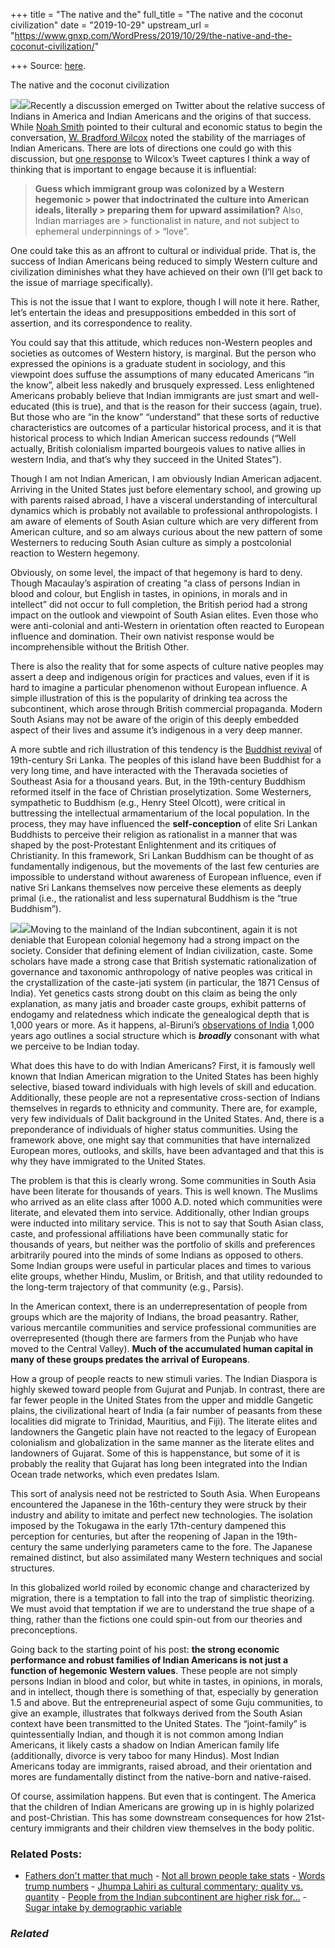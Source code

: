 +++
title = "The native and the"
full_title = "The native and the coconut civilization"
date = "2019-10-29"
upstream_url = "https://www.gnxp.com/WordPress/2019/10/29/the-native-and-the-coconut-civilization/"

+++
Source: [here](https://www.gnxp.com/WordPress/2019/10/29/the-native-and-the-coconut-civilization/).

The native and the coconut civilization

[![](https://i0.wp.com/www.gnxp.com/WordPress/wp-content/uploads/2018/08/sonalsorises.jpeg?resize=183%2C276&ssl=1)![](https://i0.wp.com/www.gnxp.com/WordPress/wp-content/uploads/2018/08/sonalsorises.jpeg?resize=183%2C276&ssl=1)](https://www.amazon.com/exec/obidos/ASIN/B00HNF5Z96/geneexpressio-20)Recently a discussion emerged on Twitter about the relative success of Indians in America and Indian Americans and the origins of that success. While [Noah Smith](https://twitter.com/Noahpinion/status/1189015304182976512) pointed to their cultural and economic status to begin the conversation, [W. Bradford Wilcox](https://twitter.com/WilcoxNMP/status/1189017362806300672) noted the stability of the marriages of Indian Americans. There are lots of directions one could go with this discussion, but [one response](https://twitter.com/Call_Me_Ismail/status/1189019390936801280) to Wilcox’s Tweet captures I think a way of thinking that is important to engage because it is influential:

> **Guess which immigrant group was colonized by a Western hegemonic > power that indoctrinated the culture into American ideals, literally > preparing them for upward assimilation?** Also, Indian marriages are > functionalist in nature, and not subject to ephemeral underpinnings of > “love”.

One could take this as an affront to cultural or individual pride. That is, the success of Indian Americans being reduced to simply Western culture and civilization diminishes what they have achieved on their own (I’ll get back to the issue of marriage specifically).

This is not the issue that I want to explore, though I will note it here. Rather, let’s entertain the ideas and presuppositions embedded in this sort of assertion, and its correspondence to reality.

You could say that this attitude, which reduces non-Western peoples and societies as outcomes of Western history, is marginal. But the person who expressed the opinions is a graduate student in sociology, and this viewpoint does suffuse the assumptions of many educated Americans “in the know”, albeit less nakedly and brusquely expressed. Less enlightened Americans probably believe that Indian immigrants are just smart and well-educated (this is true), and that is the reason for their success (again, true). But those who are “in the know” “understand” that these sorts of reductive characteristics are outcomes of a particular historical process, and it is that historical process to which Indian American success redounds (“Well actually, British colonialism imparted bourgeois values to native allies in western India, and that’s why they succeed in the United States”).

Though I am not Indian American, I am obviously Indian American adjacent. Arriving in the United States just before elementary school, and growing up with parents raised abroad, I have a visceral understanding of intercultural dynamics which is probably not available to professional anthropologists. I am aware of elements of South Asian culture which are very different from American culture, and so am always curious about the new pattern of some Westerners to reducing South Asian culture as simply a postcolonial reaction to Western hegemony.

Obviously, on some level, the impact of that hegemony is hard to deny. Though Macaulay’s aspiration of creating “a class of persons Indian in blood and colour, but English in tastes, in opinions, in morals and in intellect” did not occur to full completion, the British period had a strong impact on the outlook and viewpoint of South Asian elites. Even those who were anti-colonial and anti-Western in orientation often reacted to European influence and domination. Their own nativist response would be incomprehensible without the British Other.

There is also the reality that for some aspects of culture native peoples may assert a deep and indigenous origin for practices and values, even if it is hard to imagine a particular phenomenon without European influence. A simple illustration of this is the popularity of drinking tea across the subcontinent, which arose through British commercial propaganda. Modern South Asians may not be aware of the origin of this deeply embedded aspect of their lives and assume it’s indigenous in a very deep manner.

A more subtle and rich illustration of this tendency is the [Buddhist revival](https://en.wikipedia.org/wiki/Buddhism_in_Sri_Lanka#Buddhist_revival) of 19th-century Sri Lanka. The peoples of this island have been Buddhist for a very long time, and have interacted with the Theravada societies of Southeast Asia for a thousand years. But, in the 19th-century Buddhism reformed itself in the face of Christian proselytization. Some Westerners, sympathetic to Buddhism (e.g., Henry Steel Olcott), were critical in buttressing the intellectual armamentarium of the local population. In the process, they may have influenced the **self-conception** of elite Sri Lankan Buddhists to perceive their religion as rationalist in a manner that was shaped by the post-Protestant Enlightenment and its critiques of Christianity. In this framework, Sri Lankan Buddhism can be thought of as fundamentally indigenous, but the movements of the last few centuries are impossible to understand without awareness of European influence, even if native Sri Lankans themselves now perceive these elements as deeply primal (i.e., the rationalist and less supernatural Buddhism is the “true Buddhism”).

[![](https://i0.wp.com/www.gnxp.com/WordPress/wp-content/uploads/2018/03/dirks.jpeg?resize=187%2C269&ssl=1)![](https://i0.wp.com/www.gnxp.com/WordPress/wp-content/uploads/2018/03/dirks.jpeg?resize=187%2C269&ssl=1)](https://www.amazon.com/exec/obidos/ASIN/0691088950/geneexpressio-20)Moving to the mainland of the Indian subcontinent, again it is not deniable that European colonial hegemony had a strong impact on the society. Consider that defining element of Indian civilization, caste. Some scholars have made a strong case that British systematic rationalization of governance and taxonomic anthropology of native peoples was critical in the crystallization of the caste-jati system (in particular, the 1871 Census of India). Yet genetics casts strong doubt on this claim as being the only explanation, as many jatis and broader caste groups, exhibit patterns of endogamy and relatedness which indicate the genealogical depth that is 1,000 years or more. As it happens, al-Biruni’s [observations of India](https://archive.org/details/alberunisindia_201612/page/n6) 1,000 years ago outlines a social structure which is ***broadly*** consonant with what we perceive to be Indian today.

What does this have to do with Indian Americans? First, it is famously well known that Indian American migration to the United States has been highly selective, biased toward individuals with high levels of skill and education. Additionally, these people are not a representative cross-section of Indians themselves in regards to ethnicity and community. There are, for example, very few individuals of Dalit background in the United States. And, there is a preponderance of individuals of higher status communities. Using the framework above, one might say that communities that have internalized European mores, outlooks, and skills, have been advantaged and that this is why they have immigrated to the United States.

The problem is that this is clearly wrong. Some communities in South Asia have been literate for thousands of years. This is well known. The Muslims who arrived as an elite class after 1000 A.D. noted which communities were literate, and elevated them into service. Additionally, other Indian groups were inducted into military service. This is not to say that South Asian class, caste, and professional affiliations have been communally static for thousands of years, but neither was the portfolio of skills and preferences arbitrarily poured into the minds of some Indians as opposed to others. Some Indian groups were useful in particular places and times to various elite groups, whether Hindu, Muslim, or British, and that utility redounded to the long-term trajectory of that community (e.g., Parsis).

In the American context, there is an underrepresentation of people from groups which are the majority of Indians, the broad peasantry. Rather, various mercantile communities and service professional communities are overrepresented (though there are farmers from the Punjab who have moved to the Central Valley). **Much of the accumulated human capital in many of these groups predates the arrival of Europeans**.

How a group of people reacts to new stimuli varies. The Indian Diaspora is highly skewed toward people from Gujurat and Punjab. In contrast, there are far fewer people in the United States from the upper and middle Gangetic plains, the civilizational heart of India (a fair number of peasants from these localities did migrate to Trinidad, Mauritius, and Fiji). The literate elites and landowners the Gangetic plain have not reacted to the legacy of European colonialism and globalization in the same manner as the literate elites and landowners of Gujarat. Some of this is happenstance, but some of it is probably the reality that Gujarat has long been integrated into the Indian Ocean trade networks, which even predates Islam.

This sort of analysis need not be restricted to South Asia. When Europeans encountered the Japanese in the 16th-century they were struck by their industry and ability to imitate and perfect new technologies. The isolation imposed by the Tokugawa in the early 17th-century dampened this perception for centuries, but after the reopening of Japan in the 19th-century the same underlying parameters came to the fore. The Japanese remained distinct, but also assimilated many Western techniques and social structures.

In this globalized world roiled by economic change and characterized by migration, there is a temptation to fall into the trap of simplistic theorizing. We must avoid that temptation if we are to understand the true shape of a thing, rather than the fictions one could spin-out from our theories and preconceptions.

Going back to the starting point of his post: **the strong economic performance and robust families of Indian Americans is not just a function of hegemonic Western values**. These people are not simply persons Indian in blood and color, but white in tastes, in opinions, in morals, and in intellect, though there is something of that, especially by generation 1.5 and above. But the entrepreneurial aspect of some Guju communities, to give an example, illustrates that folkways derived from the South Asian context have been transmitted to the United States. The “joint-family” is quintessentially Indian, and though it is not common among Indian Americans, it likely casts a shadow on Indian American family life (additionally, divorce is very taboo for many Hindus). Most Indian Americans today are immigrants, raised abroad, and their orientation and mores are fundamentally distinct from the native-born and native-raised.

Of course, assimilation happens. But even that is contingent. The America that the children of Indian Americans are growing up in is highly polarized and post-Christian. This has some downstream consequences for how 21st-century immigrants and their children view themselves in the body politic.

### Related Posts:

- [Fathers don't matter that
  much](https://www.gnxp.com/WordPress/2014/01/03/fathers-dont-matter-that-much/) - [Not all brown people take
  stats](https://www.gnxp.com/WordPress/2009/03/16/not-all-brown-people-take-stats/) - [Words trump
  numbers](https://www.gnxp.com/WordPress/2009/03/16/words-trump-numbers/) - [Jhumpa Lahiri as cultural commentary; quality vs.
  quantity](https://www.gnxp.com/WordPress/2008/04/02/jhumpa-lahiri-as-cultural-commentary-quality-vs-quantity/) - [People from the Indian subcontinent are higher risk
  for…](https://www.gnxp.com/WordPress/2020/11/24/people-from-the-indian-subcontinent-are-higher-risk-for-heart-disease-all-things-equal-so/) - [Sugar intake by demographic
  variable](https://www.gnxp.com/WordPress/2009/08/01/sugar-intake-by-demographic-variable/)

### *Related*

[](https://www.addtoany.com/add_to/facebook?linkurl=https%3A%2F%2Fwww.gnxp.com%2FWordPress%2F2019%2F10%2F29%2Fthe-native-and-the-coconut-civilization%2F&linkname=The%20native%20and%20the%20coconut%20civilization "Facebook")[](https://www.addtoany.com/add_to/twitter?linkurl=https%3A%2F%2Fwww.gnxp.com%2FWordPress%2F2019%2F10%2F29%2Fthe-native-and-the-coconut-civilization%2F&linkname=The%20native%20and%20the%20coconut%20civilization "Twitter")[](https://www.addtoany.com/add_to/email?linkurl=https%3A%2F%2Fwww.gnxp.com%2FWordPress%2F2019%2F10%2F29%2Fthe-native-and-the-coconut-civilization%2F&linkname=The%20native%20and%20the%20coconut%20civilization "Email")[](https://www.addtoany.com/share)
